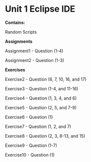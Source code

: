 # Unit 1 Eclipse IDE

**Contains:**

Random Scripts

**Assignments**

Assignment1 - Question (1-4)

Assignment2 - Question (1-3)

**Exercises**

Exercise2 - Question (6, 7, 10, 16, and 17)

Exercise3 - Question (1-4, and 11-16)

Exercise4 - Question (1, 3, 4, and 6)

Exercise5 - Question (2, 5, and 7-9)

Exercise6 - Question (1)

Exercise7 - Question (1, 2, and 7)

Exercise8 - Question (2, 3, 8-13, and 15)

Exercise9 - Question (1-7)

Exercise10 - Question (1)